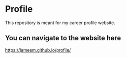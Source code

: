 # Profile
This repository is meant for my career profile website.

## You can navigate to the website here
https://jameem.github.io/profile/
